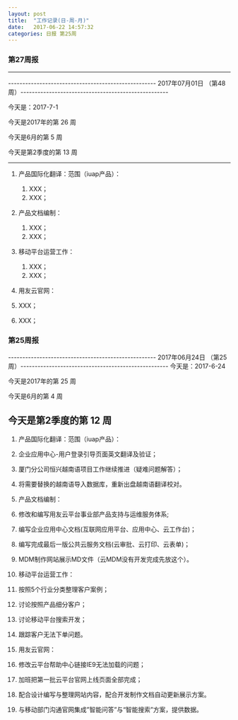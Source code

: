 ```yaml
---
layout: post
title:  "工作记录(日-周-月)"
date:   2017-06-22 14:57:32
categories: 日报 第25周
---
```


### 第27周报
***
---------------------------------------------------- 2017年07月01日 （第48周）----------------------------------------------------

今天是：2017-7-1

今天是2017年的第 26 周

今天是6月的第 5 周

今天是第2季度的第 13 周


***
 
1. 产品国际化翻译：范围（iuap产品）：

    1. XXX；
    2. XXX；
  
2. 产品文档编制：
    1. XXX；
    2. XXX；
  
3. 移动平台运营工作：

   1. XXX；
   2. XXX；
  
4. 用友云官网：

  1. XXX；
  2. XXX；
  



### 第25周报
---------------------------------------------------- 2017年06月24日 （第25周）----------------------------------------------------
今天是：2017-6-24

今天是2017年的第 25 周

今天是6月的第 4 周

今天是第2季度的第 12 周
---------------------------------------------------------------------------------------------------------------------------------
 
1. 产品国际化翻译：范围（iuap产品）：

  1. 企业应用中心-用户登录引导页面英文翻译及验证；
  2. 厦门分公司恒兴越南语项目工作继续推进（疑难问题解答）；
  3. 将需要替换的越南语导入数据库，重新出盘越南语翻译校对。
  
2. 产品文档编制：

  1. 修改和编写用友云平台事业部产品支持与运维服务体系;
  2. 编写企业应用中心文档(互联网应用平台、应用中心、云工作台)；
  3. 编写完成最后一版公共云服务文档(云审批、云打印、云表单)；
  4. MDM制作网站展示MD文件（云MDM没有开发完成先放这个）。
  
3. 移动平台运营工作：

  1. 按照5个行业分类整理客户案例；
  2. 讨论按照产品细分客户；
  3. 讨论移动平台搜索开发；
  4. 跟踪客户无法下单问题。
  
4. 用友云官网：

  1. 修改云平台帮助中心链接IE9无法加载的问题；
  2. 加班把第一批云平台官网上线页面全部完成；
  3. 配合设计编写与整理网站内容，配合开发制作文档自动更新展示方案。
  4. 与移动部门沟通官网集成”智能问答”与“智能搜索”方案，提供数据。

